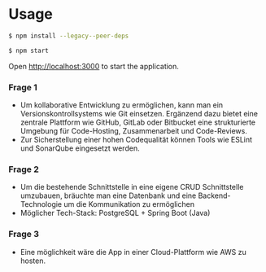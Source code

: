 # Usage

```sh
$ npm install --legacy--peer-deps

$ npm start 
```

Open <http://localhost:3000> to start the application.


### Frage 1
- Um kollaborative Entwicklung zu ermöglichen, kann man ein Versionskontrollsystems wie Git einsetzen. Ergänzend dazu bietet eine zentrale Plattform wie GitHub, GitLab oder Bitbucket eine strukturierte Umgebung für Code-Hosting, Zusammenarbeit und Code-Reviews.
- Zur Sicherstellung einer hohen Codequalität können Tools wie ESLint und SonarQube eingesetzt werden.

### Frage 2
- Um die bestehende Schnittstelle in eine eigene CRUD Schnittstelle umzubauen, bräuchte man eine Datenbank und eine Backend-Technologie um die Kommunikation zu ermöglichen
- Möglicher Tech-Stack: PostgreSQL + Spring Boot (Java)

### Frage 3
- Eine möglichkeit wäre die App in einer Cloud-Plattform wie AWS zu hosten.